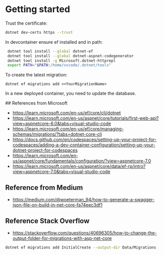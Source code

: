 # Getting started

Trust the certificate:

```bash
dotnet dev-certs https --trust
```

In devcontainer ensure ef installed and in path:

```bash
 dotnet tool install --global dotnet-ef
 dotnet tool install --global dotnet-aspnet-codegenerator
 dotnet tool install -g Microsoft.dotnet-httprepl
 export PATH="$PATH:/home/vscode/.dotnet/tools"
```

To create the latest migration:

```terminal
dotnet ef migrations add <<YourMigrationName>
```

In a new deployed container, you need to update the database.

## References from Microsoft

- https://learn.microsoft.com/en-us/ef/core/cli/dotnet
- https://learn.microsoft.com/en-us/aspnet/core/tutorials/first-web-api?view=aspnetcore-6.0&tabs=visual-studio-code
- https://learn.microsoft.com/en-us/ef/core/managing-schemas/migrations/?tabs=dotnet-core-cli
- https://docs.github.com/en/codespaces/setting-up-your-project-for-codespaces/adding-a-dev-container-configuration/setting-up-your-dotnet-project-for-codespaces
- https://learn.microsoft.com/en-us/aspnet/core/fundamentals/configuration/?view=aspnetcore-7.0
- https://learn.microsoft.com/en-us/aspnet/core/data/ef-rp/intro?view=aspnetcore-7.0&tabs=visual-studio-code

## Reference from Medium

- https://medium.com/@woeterman_94/how-to-generate-a-swagger-json-file-on-build-in-net-core-fa74eec3df1

## Reference Stack Overflow

- https://stackoverflow.com/questions/40696305/how-to-change-the-output-folder-for-migrations-with-asp-net-core

```bash
dotnet ef migrations add InitialCreate --output-dir Data/Migrations
```